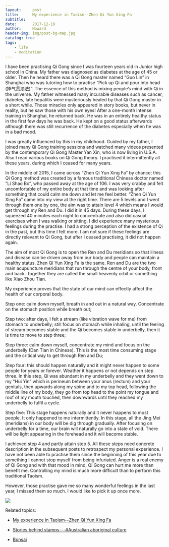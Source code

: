 ```yaml
---
layout:     post
title:      My experience in Taoism--Zhen Qi Yun Xing Fa
subtitle:   
date:       2017-12-19
author:     Howard
header-img: img/post-bg-map.jpg
catalog: true
tags:
    - life
    - meditation
---
```



I have been practising Qi Gong since I was fourteen years old in Junior high school in China. My father was diagnosed as diabetes at the age of 45 or older. Then he heard there was a Qi Gong master named “Guo Lin” in Shanghai who was tutoring how to practise “Pick up Qi and pour into head (捧气贯顶法)”. The essence of this method is mixing people’s mind with Qi in the universe. My father witnessed many incurable diseases such as cancer, diabetes, late hepatitis were mysteriously healed by that Qi Gong master in a short while. Those miracles only appeared in story books, but never in reality, but he saw those with his own eyes! After a one-month intense training in Shanghai, he returned back. He was in an entirely healthy status in the first few days he was back. He kept on a good status afterwards although there was still recurrence of the diabetes especially when he was in a bad mood.

I was greatly influenced by this in my childhood. Guided by my father, I joined many Qi Gong training sessions and watched many videos presented by the contemporary Qi Gong Master Yan Xin, who is now living in U.S.A. Also I read various books on Qi Gong theory. I practised it intermittently all these years, during which I ceased for many years.

In the middle of 2015, I came across “Zhen Qi Yun Xing Fa” by chance; this Qi Gong method was created by a famous traditional Chinese doctor named “Li Shao Bo”, who passed away at the age of 106.  I was very crabby and felt uncomfortable of my entire body at that time and was looking after something that could calm me down and let me feel better. “Zhen Qi Yun Xing Fa” came into my view at the right time. There are 5 levels and I went through them one by one, the aim was to attain level 4 which means I would get through my Ren and Du. I did it in 45 days. During these days, I squeezed 40 minutes each night to concentrate and also did casual exercises when I was walking or sitting. I did experience many mysterious feelings during the practise. I had a strong perception of the existence of Qi in the past, but this time I felt more. I am not sure if these feelings are directly relevant to Qi Gong, but after I ceased practising, it did not happen again.

The aim of most Qi Gong is to open the Ren and Du meridians so that illness and disease can be driven away from our body and people can maintain a healthy status. Zhen Qi Yun Xing Fa is the same. Ren and Du are the two main acupuncture meridians that run through the centre of your body, front and back. Together they are called the small heavenly orbit or something like Xiao Zhou Tian.

My experience proves that the state of our mind can effectly affect the health of our corporal body.

Step one: calm down myself, breath in and out in a natural way. Concentrate on the stomach position while breath out;

Step two: after days, I felt a stream (like vibration wave for me) from stomach to underbelly; still focus on stomach while inhaling, until the feeling of stream becomes stable and the Qi becomes stable in underbelly, then it is time to move to step three;

Step three: calm down myself, concentrate my mind and focus on the underbelly (Dan Tian in Chinese). This is the most time consuming stage and the critical way to get through Ren and Du;

Step four: this should happen naturally and it might never happen to some people for years or forever. Weather it happens or not depends on step three. In this step, Qi was abundant in my underbelly and they went down to my “Hui Yin” which is perineum between your anus (rectum) and your genitals, then upwards along my spine and to my top head, following the middle line of my body, they go from top head to the point my tongue and roof of my mouth touched, then downwards until they reached my underbelly to fulfil a cycle.

Step five: This stage happens naturally and it never happens to most people. It only happened to me intermittently. In this stage, all the Jing Mei (meridians)  in our body will be dig through gradually. After focusing on underbelly for a time, our brain will naturally go into a state of void. There will be light appearing in the forehead and it will become stable.

I achieved step 4 and partly attain step 5. All these steps need concrete description in the subsequent posts to retrospect my personal experience. I have not been able to practise them since the beginning of this year due to something I cannot stop myself from being infuriated. Anger is a real enemy of Qi Gong and with that mood in mind, Qi Gong can hurt me more than benefit me. Controlling my mind is much more difficult than to perform this traditional Taoism.

However, those practise gave me so many wonderful feelings in the last year, I missed them so much. I would like to pick it up  once more.

![](https://steemitimages.com/DQmWhrDpsygQTnw5rrZd6L8Y6rTebN7x6HsRQsbWFme8C6G/image.png)



Related topics:


- [My experience in Taoism--Zhen Qi Yun Xing Fa](http://engineerman.club/2017/12/19/chinese-meditation/)

- [Stories behind stamps---#Australian aboriginal culture](http://engineerman.club/2018/07/10/Stories-behind-stamps-Australian-aboriginal-culture/)

- [Bonsai](http://engineerman.club/2018/02/20/Bonsai/)
